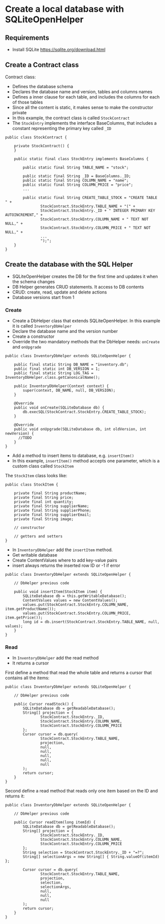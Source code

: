 # Create a local database with SQLiteOpenHelper

## Requirements
- Install SQLite https://sqlite.org/download.html

## Create a Contract class

Contract class: 
- Defines the database schema
- Declares the database name and version, tables and columns names
- Defines a inner clause for each table, and includes the columns for each of those tables
- Since all the content is static, it makes sense to make the constructor private
- In this example, the contract class is called `StockContract`
- The `StockEntry` implements the interface BaseColumns, that includes a constant representing the primary key called `_ID`
```
public class StockContract {

    private StockContract() {
    }

    public static final class StockEntry implements BaseColumns {

        public static final String TABLE_NAME = "stock";

        public static final String _ID = BaseColumns._ID;
        public static final String COLUMN_NAME = "name";
        public static final String COLUMN_PRICE = "price";
        ...

        public static final String CREATE_TABLE_STOCK = "CREATE TABLE " +
                StockContract.StockEntry.TABLE_NAME + "(" +
                StockContract.StockEntry._ID + " INTEGER PRIMARY KEY AUTOINCREMENT," +
                StockContract.StockEntry.COLUMN_NAME + " TEXT NOT NULL," +
                StockContract.StockEntry.COLUMN_PRICE + " TEXT NOT NULL," +
                ...
                ");";
    }
}
```

## Create the database with the SQL Helper
- SQLiteOpenHelper creates the DB for the first time and updates it when the schema changes 
- DB Helper generates CRUD statements. It access to DB contents
- CRUD: create, read, update and delete actions
- Database versions start from 1

### Create
- Create a DbHelper class that extends SQLiteOpenHelper. In this example it is called `InventoryDbHelper`
- Declare the database name and the version number
- Create a constructor
- Override the two mandatory methods that the DbHelper needs: `onCreate` and `onUpgrade`

```
public class InventoryDbHelper extends SQLiteOpenHelper {

    public final static String DB_NAME = "inventory.db";
    public final static int DB_VERSION = 1;
    public final static String LOG_TAG = InventoryDbHelper.class.getCanonicalName();

    public InventoryDbHelper(Context context) {
        super(context, DB_NAME, null, DB_VERSION);
    }

    @Override
    public void onCreate(SQLiteDatabase db) {
        db.execSQL(StockContract.StockEntry.CREATE_TABLE_STOCK);
    }

    @Override
    public void onUpgrade(SQLiteDatabase db, int oldVersion, int newVersion) {
      //TODO
    }
}
```

- Add a method to insert items to database, e.g. `insertItem()`
- In this example, `insertItem()` method accepts one parameter, which is a custom class called `StockItem`

The `StockItem` class looks like:
```
public class StockItem {

    private final String productName;
    private final String price;
    private final int quantity;
    private final String supplierName;
    private final String supplierPhone;
    private final String supplierEmail;
    private final String image;

    // constructor

    // getters and setters
}
```

- In `InventoryDbHelper` add the `insertItem` method.  
- Get writable database
- Create ContentValues where to add key-value pairs
- insert always returns the inserted row ID or -1 if error

```
public class InventoryDbHelper extends SQLiteOpenHelper {

    // DbHelper previous code

    public void insertItem(StockItem item) {
        SQLiteDatabase db = this.getWritableDatabase();
        ContentValues values = new ContentValues();
        values.put(StockContract.StockEntry.COLUMN_NAME, item.getProductName());
        values.put(StockContract.StockEntry.COLUMN_PRICE, item.getPrice());
        long id = db.insert(StockContract.StockEntry.TABLE_NAME, null, values);
    }
}
```

### Read
- In `InventoryDbHelper` add the read method
- It returns a cursor

First define a method that read the whole table and returns a cursor that contains all the items:

```
public class InventoryDbHelper extends SQLiteOpenHelper {

    // DbHelper previous code

    public Cursor readStock() {
        SQLiteDatabase db = getReadableDatabase();
        String[] projection = {
                StockContract.StockEntry._ID,
                StockContract.StockEntry.COLUMN_NAME,
                StockContract.StockEntry.COLUMN_PRICE
        };
        Cursor cursor = db.query(
                StockContract.StockEntry.TABLE_NAME,
                projection,
                null,
                null,
                null,
                null,
                null
        );
        return cursor;
    }
}
```

Second define a read method that reads only one item based on the ID and returns it:

```
public class InventoryDbHelper extends SQLiteOpenHelper {

    // DbHelper previous code

    public Cursor readItem(long itemId) {
        SQLiteDatabase db = getReadableDatabase();
        String[] projection = {
                StockContract.StockEntry._ID,
                StockContract.StockEntry.COLUMN_NAME,
                StockContract.StockEntry.COLUMN_PRICE
        };
        String selection = StockContract.StockEntry._ID + "=?";
        String[] selectionArgs = new String[] { String.valueOf(itemId) };

        Cursor cursor = db.query(
                StockContract.StockEntry.TABLE_NAME,
                projection,
                selection,
                selectionArgs,
                null,
                null,
                null
        );
        return cursor;
    }
}
```
